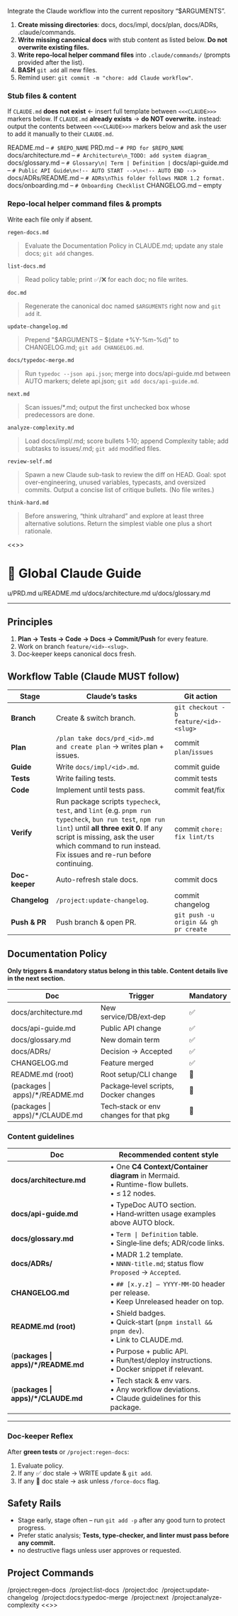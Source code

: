 Integrate the Claude workflow into the current repository “$ARGUMENTS”.

1. **Create missing directories**: docs, docs/impl, docs/plan, docs/ADRs, .claude/commands.
2. **Write missing canonical docs** with stub content as listed below. **Do not overwrite existing files.**
3. **Write repo‑local helper command files** into `.claude/commands/` (prompts provided after the list).
4. **BASH** `git add` all new files.
5. Remind user: `git commit -m "chore: add Claude workflow"`.

### Stub files & content

If `CLAUDE.md` **does not exist**
← insert full template between `<<<CLAUDE>>>` markers below.
If `CLAUDE.md` **already exists**
→ **do NOT overwrite.**
instead: output the contents between `<<<CLAUDE>>>` markers below and ask the user to add it manually to their `CLAUDE.md`.

README.md – `# $REPO_NAME`
PRD.md – `# PRD for $REPO_NAME`
docs/architecture.md – `# Architecture\n_TODO: add system diagram_`
docs/glossary.md – `# Glossary\n| Term | Definition |`
docs/api-guide.md – `# Public API Guide\n<!-- AUTO START -->\n<!-- AUTO END -->`
docs/ADRs/README.md – `# ADRs\nThis folder follows MADR 1.2 format.`
docs/onboarding.md – `# Onboarding Checklist`
CHANGELOG.md – empty

### Repo‑local helper command files & prompts

Write each file only if absent.

`regen-docs.md`

> Evaluate the Documentation Policy in CLAUDE.md; update any stale docs; `git add` changes.

`list-docs.md`

> Read policy table; print ✅/❌ for each doc; no file writes.

`doc.md`

> Regenerate the canonical doc named `$ARGUMENTS` right now and `git add` it.

`update-changelog.md`

> Prepend "$ARGUMENTS – $(date +%Y-%m-%d)" to CHANGELOG.md; `git add CHANGELOG.md`.

`docs/typedoc-merge.md`

> Run `typedoc --json api.json`; merge into docs/api-guide.md between AUTO markers; delete api.json; `git add docs/api-guide.md`.

`next.md`

> Scan issues/\*.md; output the first unchecked box whose predecessors are done.

`analyze-complexity.md`

> Load docs/impl/<id>.md; score bullets 1‑10; append Complexity table; add subtasks to issues/<id>.md; `git add` modified files.

`review-self.md`

> Spawn a new Claude sub-task to review the diff on HEAD.
> Goal: spot over-engineering, unused variables, typecasts, and oversized commits.
> Output a concise list of critique bullets. (No file writes.)

`think-hard.md`

> Before answering, “think ultrahard” and explore at least three alternative solutions.
> Return the simplest viable one plus a short rationale.

<<<CLAUDE>>>

# 🚦 Global Claude Guide

u/PRD.md
u/README.md
u/docs/architecture.md
u/docs/glossary.md

<!-- Feature docs injected at runtime -->

---

## Principles

1. **Plan → Tests → Code → Docs → Commit/Push** for every feature.
2. Work on branch `feature/<id>-<slug>`.
3. Doc‑keeper keeps canonical docs fresh.

## Workflow Table (Claude MUST follow)

| Stage          | Claude’s tasks                                                                                                                                                                                                                                            | Git action                            |
| -------------- | --------------------------------------------------------------------------------------------------------------------------------------------------------------------------------------------------------------------------------------------------------- | ------------------------------------- |
| **Branch**     | Create & switch branch.                                                                                                                                                                                                                                   | `git checkout -b feature/<id>-<slug>` |
| **Plan**       | `/plan take docs/prd_<id>.md and create plan` → writes plan + issues.                                                                                                                                                                                     | commit `plan`/`issues`                |
| **Guide**      | Write `docs/impl/<id>.md`.                                                                                                                                                                                                                                | commit guide                          |
| **Tests**      | Write failing tests.                                                                                                                                                                                                                                      | commit tests                          |
| **Code**       | Implement until tests pass.                                                                                                                                                                                                                               | commit feat/fix                       |
| **Verify**     | Run package scripts `typecheck`, `test`, and `lint` (e.g. `pnpm run typecheck`, `bun run test`, `npm run lint`) until **all three exit 0**. If any script is missing, ask the user which command to run instead. Fix issues and re-run before continuing. | commit `chore: fix lint/ts`           |
| **Doc-keeper** | Auto-refresh stale docs.                                                                                                                                                                                                                                  | commit docs                           |
| **Changelog**  | `/project:update-changelog`.                                                                                                                                                                                                                              | commit changelog                      |
| **Push & PR**  | Push branch & open PR.                                                                                                                                                                                                                                    | `git push -u origin && gh pr create`  |

## Documentation Policy

**Only triggers & mandatory status belong in this table. Content details live in the next section.**

| Doc                             | Trigger                                | Mandatory |
| ------------------------------- | -------------------------------------- | --------- |
| docs/architecture.md            | New service/DB/ext‑dep                 | ✅        |
| docs/api-guide.md               | Public API change                      | ✅        |
| docs/glossary.md                | New domain term                        | ✅        |
| docs/ADRs/                      | Decision → Accepted                    | ✅        |
| CHANGELOG.md                    | Feature merged                         | ✅        |
| README.md (root)                | Root setup/CLI change                  | 🔁        |
| (packages \| apps)/\*/README.md | Package‑level scripts, Docker changes  | 🔁        |
| (packages \| apps)/\*/CLAUDE.md | Tech‑stack or env changes for that pkg | 🔁        |

### Content guidelines

| Doc                                 | Recommended content style                                                                       |
| ----------------------------------- | ----------------------------------------------------------------------------------------------- |
| **docs/architecture.md**            | • One **C4 Context/Container diagram** in Mermaid.<br>• Runtime-flow bullets.<br>• ≤ 12 nodes.  |
| **docs/api-guide.md**               | • TypeDoc AUTO section.<br>• Hand‑written usage examples above AUTO block.                      |
| **docs/glossary.md**                | • `Term \| Definition` table.<br>• Single‑line defs; ADR/code links.                            |
| **docs/ADRs/**                      | • MADR 1.2 template.<br>• `NNNN-title.md`; status flow `Proposed` → `Accepted`.                 |
| **CHANGELOG.md**                    | • `## [x.y.z] – YYYY‑MM‑DD` header per release.<br>• Keep Unreleased header on top.             |
| **README.md (root)**                | • Shield badges.<br>• Quick‑start (`pnpm install && pnpm dev`).<br>• Link to CLAUDE.md.         |
| (**packages \| apps)/\*/README.md** | • Purpose + public API.<br>• Run/test/deploy instructions.<br>• Docker snippet if relevant.     |
| (**packages \| apps)/\*/CLAUDE.md** | • Tech stack & env vars.<br>• Any workflow deviations.<br>• Claude guidelines for this package. |

---

### Doc‑keeper Reflex

After **green tests** or `/project:regen-docs`:

1. Evaluate policy.
2. If any ✅ doc stale → WRITE update & `git add`.
3. If any 🔁 doc stale → ask unless `/force-docs` flag.

## Safety Rails

- Stage early, stage often – run `git add -p` after any good turn to protect progress.
- Prefer static analysis; **Tests, type-checker, and linter must pass before any commit.**
- no destructive flags unless user approves or requested.

## Project Commands

/project:regen-docs  /project:list-docs  /project:doc  /project:update-changelog  /project:docs:typedoc-merge  /project:next  /project:analyze-complexity
<<<CLAUDE>>>

